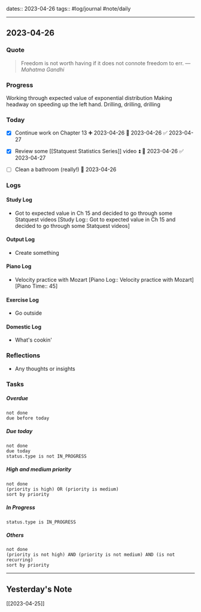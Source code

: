 dates:: 2023-04-26
tags:: #log/journal #note/daily 

---
## 2023-04-26

### Quote

> Freedom is not worth having if it does not connote freedom to err.
> — <cite>Mahatma Gandhi</cite>


### Progress

Working through expected value of exponential distribution
Making headway on speeding up the left hand. Drilling, drilling, drilling

### Today

 - [x] Continue work on Chapter 13 ➕ 2023-04-26 🛫 2023-04-26 ✅ 2023-04-27
 - [x] Review some [[Statquest Statistics Series]] video ⏫ 🛫 2023-04-26 ✅ 2023-04-27
 - [ ] Clean a bathroom (really!) 🛫 2023-04-26 


### Logs

#### Study Log

- Got to expected value in Ch 15 and decided to go through some Statquest videos [Study Log:: Got to expected value in Ch 15 and decided to go through some Statquest videos]

#### Output Log

- Create something

#### Piano Log

- Velocity practice with Mozart [Piano Log:: Velocity practice with Mozart]  [Piano Time:: 45]

#### Exercise Log

- Go outside

#### Domestic Log

- What's cookin'


### Reflections

- Any thoughts or insights

### Tasks

##### Overdue

```tasks
not done
due before today
```


##### Due today

```tasks
not done
due today
status.type is not IN_PROGRESS
```

##### High and medium priority

```tasks
not done
(priority is high) OR (priority is medium)
sort by priority
```

##### In Progress

```tasks
status.type is IN_PROGRESS
```

##### Others


```tasks
not done
(priority is not high) AND (priority is not medium) AND (is not recurring)
sort by priority
```


---
## Yesterday's Note

[[2023-04-25]]



